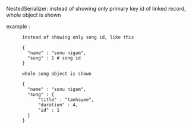 NestedSerializer: instead of showing only primary key id of linked record, whole object is shown

example : 
          
          instead of showing only song id, like this
          
          {
            "name" : "sonu nigam",
            "sung" : 1 # song id
          }
          
          whole song object is shown
          
          {
            "name" : "sonu nigam",
            "sung" : {
                "title" : "tanhayee",
                "duration" : 4,
                "id" : 1
            }
          }
          
          
          
           
